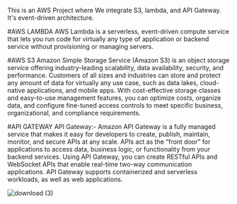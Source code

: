 This is an AWS Project where We integrate S3, lambda, and API Gateway. It's event-driven architecture.

#AWS LAMBDA
AWS Lambda is a serverless, event-driven compute service that lets you run code for virtually any type of application or backend service without provisioning or managing servers.

#AWS S3 
Amazon Simple Storage Service (Amazon S3) is an object storage service offering industry-leading scalability, data availability, security, and performance. Customers of all sizes and industries can store and protect any amount of data for virtually any use case, such as data lakes, cloud-native applications, and mobile apps. With cost-effective storage classes and easy-to-use management features, you can optimize costs, organize data, and configure fine-tuned access controls to meet specific business, organizational, and compliance requirements.

#API GATEWAY
API Gateway:- Amazon API Gateway is a fully managed service that makes it easy for developers to create, publish, maintain, monitor, and secure APIs at any scale. APIs act as the “front door” for applications to access data, business logic, or functionality from your backend services. Using API Gateway, you can create RESTful APIs and WebSocket APIs that enable real-time two-way communication applications. API Gateway supports containerized and serverless workloads, as well as web applications.


![download (3)](https://github.com/prashant2599/aws_S3LambdaRESTAPI/assets/60805169/3d5508e2-f6f9-4d2a-8684-f828ecf14ddb)
